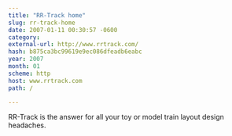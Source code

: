 ```yaml
---
title: "RR-Track home"
slug: rr-track-home
date: 2007-01-11 00:30:57 -0600
category: 
external-url: http://www.rrtrack.com/
hash: b875ca3bc99619e9ec086dfeadb6eabc
year: 2007
month: 01
scheme: http
host: www.rrtrack.com
path: /

---
```


RR-Track is the answer for all your toy or model train layout design headaches.
